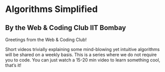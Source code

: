 # Algorithms Simplified

## By the Web & Coding Club IIT Bombay

Greetings from the Web & Coding Club!

Short videos trivially explaining some mind-blowing yet intuitive algorithms will be shared on a weekly basis. This is a series where we do not require you to code. You can just watch a 15-20 min video to learn something cool, that’s it!


